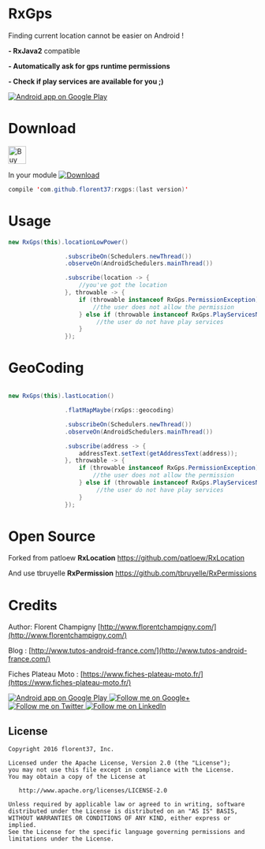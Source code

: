 # RxGps

Finding current location cannot be easier on Android !

<b>- RxJava2</b> compatible

<b>- Automatically ask for gps runtime permissions</b>
 
<b>- Check if play services are available for you ;)</b>


<a href="https://goo.gl/WXW8Dc">
  <img alt="Android app on Google Play" src="https://developer.android.com/images/brand/en_app_rgb_wo_45.png" />
</a>



# Download

<a href='https://ko-fi.com/A160LCC' target='_blank'><img height='36' style='border:0px;height:36px;' src='https://az743702.vo.msecnd.net/cdn/kofi1.png?v=0' border='0' alt='Buy Me a Coffee at ko-fi.com' /></a>

In your module [![Download](https://api.bintray.com/packages/florent37/maven/RxGps/images/download.svg)](https://bintray.com/florent37/maven/RxGps/_latestVersion)
```java
compile 'com.github.florent37:rxgps:(last version)'
```


# Usage

```java
new RxGps(this).locationLowPower()

                .subscribeOn(Schedulers.newThread())
                .observeOn(AndroidSchedulers.mainThread())

                .subscribe(location -> {
                    //you've got the location
                }, throwable -> {
                    if (throwable instanceof RxGps.PermissionException) {
                        //the user does not allow the permission
                    } else if (throwable instanceof RxGps.PlayServicesNotAvailableException) {
                         //the user do not have play services
                    }
                });
```

# GeoCoding

```java

new RxGps(this).lastLocation()

                .flatMapMaybe(rxGps::geocoding)

                .subscribeOn(Schedulers.newThread())
                .observeOn(AndroidSchedulers.mainThread())

                .subscribe(address -> {
                    addressText.setText(getAddressText(address));
                }, throwable -> {
                    if (throwable instanceof RxGps.PermissionException) {
                        //the user does not allow the permission
                    } else if (throwable instanceof RxGps.PlayServicesNotAvailableException) {
                         //the user do not have play services
                    }
                });

```

# Open Source

Forked from patloew <b>RxLocation</b>
https://github.com/patloew/RxLocation

And use tbruyelle <b>RxPermission</b>
https://github.com/tbruyelle/RxPermissions

# Credits

Author: Florent Champigny [http://www.florentchampigny.com/](http://www.florentchampigny.com/)

Blog : [http://www.tutos-android-france.com/](http://www.tutos-android-france.com/)

Fiches Plateau Moto : [https://www.fiches-plateau-moto.fr/](https://www.fiches-plateau-moto.fr/)

<a href="https://goo.gl/WXW8Dc">
  <img alt="Android app on Google Play" src="https://developer.android.com/images/brand/en_app_rgb_wo_45.png" />
</a>


<a href="https://plus.google.com/+florentchampigny">
  <img alt="Follow me on Google+"
       src="https://raw.githubusercontent.com/florent37/DaVinci/master/mobile/src/main/res/drawable-hdpi/gplus.png" />
</a>
<a href="https://twitter.com/florent_champ">
  <img alt="Follow me on Twitter"
       src="https://raw.githubusercontent.com/florent37/DaVinci/master/mobile/src/main/res/drawable-hdpi/twitter.png" />
</a>
<a href="https://www.linkedin.com/in/florentchampigny">
  <img alt="Follow me on LinkedIn"
       src="https://raw.githubusercontent.com/florent37/DaVinci/master/mobile/src/main/res/drawable-hdpi/linkedin.png" />
</a>


License
--------

    Copyright 2016 florent37, Inc.

    Licensed under the Apache License, Version 2.0 (the "License");
    you may not use this file except in compliance with the License.
    You may obtain a copy of the License at

       http://www.apache.org/licenses/LICENSE-2.0

    Unless required by applicable law or agreed to in writing, software
    distributed under the License is distributed on an "AS IS" BASIS,
    WITHOUT WARRANTIES OR CONDITIONS OF ANY KIND, either express or implied.
    See the License for the specific language governing permissions and
    limitations under the License.

